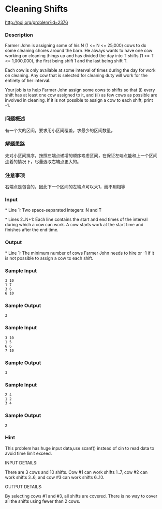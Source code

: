 # Cleaning Shifts

http://poj.org/problem?id=2376

### Description

Farmer John is assigning some of his N (1 <= N <= 25,000) cows to do some cleaning chores around the barn. He always wants to have one cow working on cleaning things up and has divided the day into T shifts (1 <= T <= 1,000,000), the first being shift 1 and the last being shift T.

Each cow is only available at some interval of times during the day for work on cleaning. Any cow that is selected for cleaning duty will work for the entirety of her interval.

Your job is to help Farmer John assign some cows to shifts so that (i) every shift has at least one cow assigned to it, and (ii) as few cows as possible are involved in cleaning. If it is not possible to assign a cow to each shift, print -1.

### 问题概述

有一个大的区间，要求用小区间覆盖，求最少的区间数量。

### 解题思路

先对小区间排序，按照左端点递增的顺序考虑区间，在保证左端点能和上一个区间连着的情况下，尽量选取右端点更大的。

### 注意事项

右端点是包含的，因此下一个区间的左端点可以大1，而不用相等

### Input

\* Line 1: Two space-separated integers: N and T

\* Lines 2..N+1: Each line contains the start and end times of the interval during which a cow can work. A cow starts work at the start time and finishes after the end time.

### Output

\* Line 1: The minimum number of cows Farmer John needs to hire or -1 if it is not possible to assign a cow to each shift.

### Sample Input

```
3 10
1 7
3 6
6 10
```

### Sample Output

```
2
```

### Sample Input

```
3 10
1 5
6 6
7 10
```

### Sample Output

```
3
```

### Sample Input

```
2 4
1 2
3 4
```

### Sample Output

```
2
```



### Hint

This problem has huge input data,use scanf() instead of cin to read data to avoid time limit exceed.

INPUT DETAILS:

There are 3 cows and 10 shifts. Cow #1 can work shifts 1..7, cow #2 can work shifts 3..6, and cow #3 can work shifts 6..10.

OUTPUT DETAILS:

By selecting cows #1 and #3, all shifts are covered. There is no way to cover all the shifts using fewer than 2 cows.